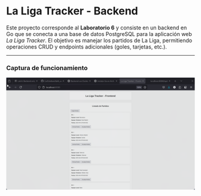 # La Liga Tracker - Backend

Este proyecto corresponde al **Laboratorio 6** y consiste en un backend en Go que se conecta a una base de datos PostgreSQL para la aplicación web _La Liga Tracker_. El objetivo es manejar los partidos de La Liga, permitiendo operaciones CRUD y endpoints adicionales (goles, tarjetas, etc.).

---

### Captura de funcionamiento

![](./pictures/250327_21h16m17s_screenshot.png)
